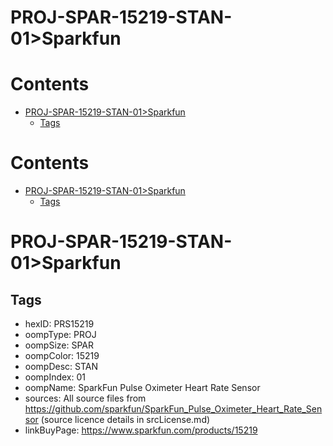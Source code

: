 
PROJ-SPAR-15219-STAN-01>Sparkfun
================================

Contents
========

* [PROJ-SPAR-15219-STAN-01>Sparkfun](#proj-spar-15219-stan-01sparkfun)
	* [Tags](#tags)

Contents
========

* [PROJ-SPAR-15219-STAN-01>Sparkfun](#proj-spar-15219-stan-01sparkfun)
	* [Tags](#tags)

# PROJ-SPAR-15219-STAN-01>Sparkfun

## Tags

- hexID: PRS15219
- oompType: PROJ
- oompSize: SPAR
- oompColor: 15219
- oompDesc: STAN
- oompIndex: 01
- oompName: SparkFun Pulse Oximeter Heart Rate Sensor
- sources: All source files from https://github.com/sparkfun/SparkFun_Pulse_Oximeter_Heart_Rate_Sensor (source licence details in srcLicense.md)
- linkBuyPage: https://www.sparkfun.com/products/15219
